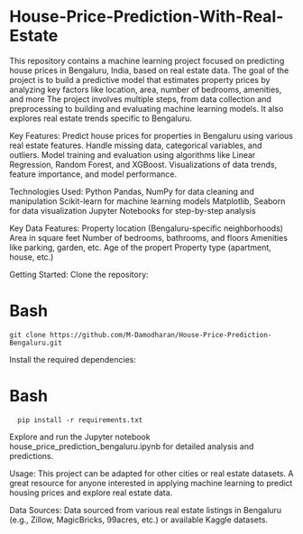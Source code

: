 # House-Price-Prediction-With-Real-Estate

This repository contains a machine learning project focused on predicting house prices in Bengaluru, India, based on real estate data. The goal of the project is to build a predictive model that estimates property prices by analyzing key factors like location, area, number of bedrooms, amenities, and more The project involves multiple steps, from data collection and preprocessing to building and evaluating machine learning models. It also explores real estate trends specific to Bengaluru.

Key Features:
Predict house prices for properties in Bengaluru using various real estate features.
Handle missing data, categorical variables, and outliers.
Model training and evaluation using algorithms like Linear Regression, Random Forest, and XGBoost.
Visualizations of data trends, feature importance, and model performance.

Technologies Used:
Python
Pandas, NumPy for data cleaning and manipulation
Scikit-learn for machine learning models
Matplotlib, Seaborn for data visualization
Jupyter Notebooks for step-by-step analysis

Key Data Features:
Property location (Bengaluru-specific neighborhoods)
Area in square feet
Number of bedrooms, bathrooms, and floors
Amenities like parking, garden, etc.
Age of the propert
Property type (apartment, house, etc.)

Getting Started:
Clone the repository:
# Bash 
    git clone https://github.com/M-Damodharan/House-Price-Prediction-Bengaluru.git
Install the required dependencies:

# Bash 
      pip install -r requirements.txt
Explore and run the Jupyter notebook house_price_prediction_bengaluru.ipynb for detailed analysis and predictions.

Usage:
This project can be adapted for other cities or real estate datasets.
A great resource for anyone interested in applying machine learning to predict housing prices and explore real estate data.

Data Sources:
Data sourced from various real estate listings in Bengaluru (e.g., Zillow, MagicBricks, 99acres, etc.) or available Kaggle datasets.
